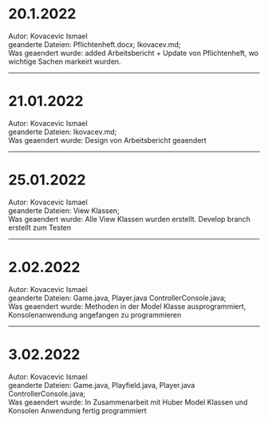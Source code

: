 # 20.1.2022
Autor: Kovacevic Ismael <br />
geanderte Dateien: Pflichtenheft.docx; Ikovacev.md;<br />
Was geaendert wurde: added Arbeitsbericht + Update von Pflichtenheft, wo wichtige Sachen markeirt wurden.<br />

---

# 21.01.2022
Autor: Kovacevic Ismael<br />
geanderte Dateien: Ikovacev.md;<br />
Was geaendert wurde: Design von Arbeitsbericht geaendert<br />

---

# 25.01.2022
Autor: Kovacevic Ismael<br />
geanderte Dateien: View Klassen;<br />
Was geaendert wurde: Alle View Klassen wurden erstellt. Develop branch erstellt zum Testen<br />

---

# 2.02.2022
Autor: Kovacevic Ismael<br />
geanderte Dateien: Game.java, Player.java ControllerConsole.java;<br />
Was geaendert wurde: Methoden in der Model Klasse ausprogrammiert, Konsolenanwendung angefangen zu programmieren<br />

---

# 3.02.2022
Autor: Kovacevic Ismael<br />
geanderte Dateien: Game.java, Playfield.java, Player.java ControllerConsole.java;<br />
Was geaendert wurde: In Zusammenarbeit mit Huber Model Klassen und Konsolen Anwendung fertig programmiert<br />
